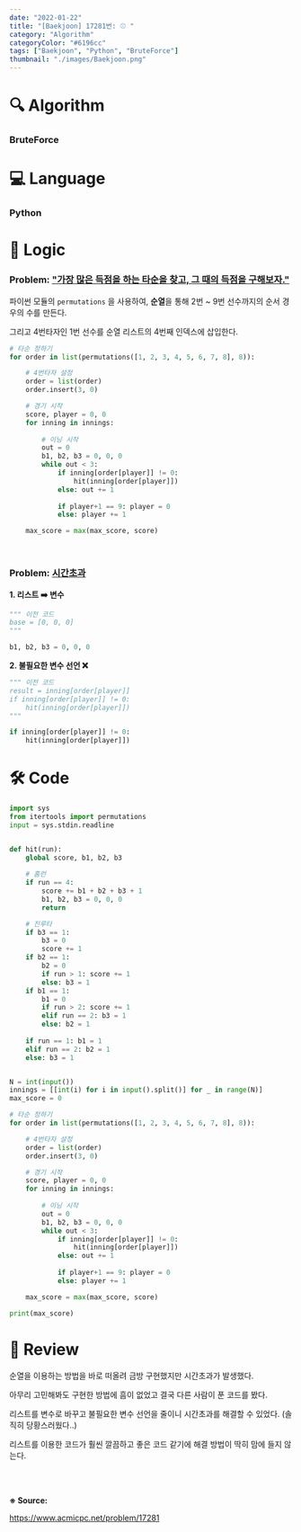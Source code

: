 ```yaml
---
date: "2022-01-22"
title: "[Baekjoon] 17281번: ⚾ "
category: "Algorithm"
categoryColor: "#6196cc"
tags: ["Baekjoon", "Python", "BruteForce"]
thumbnail: "./images/Baekjoon.png"
---
```


# 🔍 Algorithm

### BruteForce

# 💻 Language

### Python

# 📍 Logic

### Problem: <u>"가장 많은 득점을 하는 타순을 찾고, 그 때의 득점을 구해보자."</u>

파이썬 모듈의 `permutations` 을 사용하여, **순열**을 통해 2번 ~ 9번 선수까지의 순서 경우의 수를 만든다.

그리고 4번타자인 1번 선수를 순열 리스트의 4번째 인덱스에 삽입한다.

```python
# 타순 정하기
for order in list(permutations([1, 2, 3, 4, 5, 6, 7, 8], 8)):

    # 4번타자 설정
    order = list(order)
    order.insert(3, 0)

    # 경기 시작
    score, player = 0, 0
    for inning in innings:
        
        # 이닝 시작
        out = 0
        b1, b2, b3 = 0, 0, 0
        while out < 3:
            if inning[order[player]] != 0:
                hit(inning[order[player]])
            else: out += 1
            
            if player+1 == 9: player = 0
            else: player += 1

    max_score = max(max_score, score)
```

<br />

### Problem: <u>시간초과</u>

**1. 리스트 ➡️ 변수**

```python
""" 이전 코드
base = [0, 0, 0] 
"""

b1, b2, b3 = 0, 0, 0
```

**2. 불필요한 변수 선언 ❌**

```python
""" 이전 코드
result = inning[order[player]]
if inning[order[player]] != 0:
    hit(inning[order[player]])
"""

if inning[order[player]] != 0:
    hit(inning[order[player]])
```

# 🛠 Code

```python
import sys
from itertools import permutations
input = sys.stdin.readline


def hit(run):
    global score, b1, b2, b3
    
    # 홈런
    if run == 4:
        score += b1 + b2 + b3 + 1
        b1, b2, b3 = 0, 0, 0
        return

    # 진루타
    if b3 == 1:
        b3 = 0
        score += 1
    if b2 == 1:
        b2 = 0
        if run > 1: score += 1
        else: b3 = 1
    if b1 == 1:
        b1 = 0
        if run > 2: score += 1
        elif run == 2: b3 = 1
        else: b2 = 1
    
    if run == 1: b1 = 1
    elif run == 2: b2 = 1
    else: b3 = 1


N = int(input())
innings = [[int(i) for i in input().split()] for _ in range(N)]
max_score = 0

# 타순 정하기
for order in list(permutations([1, 2, 3, 4, 5, 6, 7, 8], 8)):

    # 4번타자 설정
    order = list(order)
    order.insert(3, 0)

    # 경기 시작
    score, player = 0, 0
    for inning in innings:
        
        # 이닝 시작
        out = 0
        b1, b2, b3 = 0, 0, 0
        while out < 3:
            if inning[order[player]] != 0:
                hit(inning[order[player]])
            else: out += 1
            
            if player+1 == 9: player = 0
            else: player += 1

    max_score = max(max_score, score)

print(max_score)
```

# 📝 Review

순열을 이용하는 방법을 바로 떠올려 금방 구현했지만 시간초과가 발생했다.

아무리 고민해봐도 구현한 방법에 흠이 없었고 결국 다른 사람이 푼 코드를 봤다.

리스트를 변수로 바꾸고 불필요한 변수 선언을 줄이니 시간초과를 해결할 수 있었다. (솔직히 당황스러웠다..)

리스트를 이용한 코드가 훨씬 깔끔하고 좋은 코드 같기에 해결 방법이 딱히 맘에 들지 않는다.

<br />
<br />

**※ Source:**

https://www.acmicpc.net/problem/17281